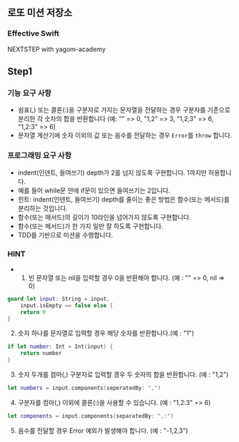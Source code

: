 ## 로또 미션 저장소
### Effective Swift
NEXTSTEP with yagom-academy

## Step1

### 기능 요구 사항
- 쉼표(,) 또는 콜론(:)을 구분자로 가지는 문자열을 전달하는 경우 구분자를 기준으로 분리한 각 숫자의 합을 반환합니다 (예: "" => 0, "1,2" => 3, "1,2,3" => 6, "1,2:3" => 6)
- 문자열 계산기에 숫자 이외의 값 또는 음수를 전달하는 경우 `Error`를 `throw` 합니다.


### 프로그래밍 요구 사항
- indent(인덴트, 들여쓰기) depth가 2를 넘지 않도록 구현합니다. 1까지만 허용합니다.
- 예를 들어 while문 안에 if문이 있으면 들여쓰기는 2입니다.
- 힌트: indent(인덴트, 들여쓰기) depth를 줄이는 좋은 방법은 함수(또는 메서드)를 분리하는 것입니다.
- 함수(또는 메서드)의 길이가 10라인을 넘어가지 않도록 구현합니다.
- 함수(또는 메서드)가 한 가지 일만 잘 하도록 구현합니다.
- TDD를 기반으로 미션을 수행합니다.


### HINT
- 1. 빈 문자열 또는 nil을 입력할 경우 0을 반환해야 합니다. (예 : "" => 0, nil => 0)
``` swift
guard let input: String = input, 
    input.isEmpty == false else {
    return 0
}
```

2. 숫자 하나를 문자열로 입력할 경우 해당 숫자를 반환합니다.(예 : "1")
``` swift
if let number: Int = Int(input) {
    return number
}
```

3. 숫자 두개를 컴마(,) 구분자로 입력할 경우 두 숫자의 합을 반환합니다. (예 : "1,2")
``` swift
let numbers = input.components(seperatedBy: ",")
```

4. 구분자를 컴마(,) 이외에 콜론(:)을 사용할 수 있습니다. (예 : "1,2:3" => 6)
``` swift
let components = input.components(separatedBy: ",:")
```

5. 음수를 전달할 경우 Error 예외가 발생해야 합니다. (예 : "-1,2,3")
